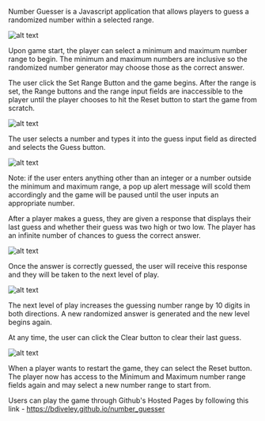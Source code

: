 Number Guesser is a Javascript application that allows players to guess a randomized number within a selected range.

![alt text]('/images/number_guess.png')

Upon game start, the player can select a minimum and maximum number range to begin.  The minimum and maximum numbers are inclusive so the randomized number generator may choose those as the correct answer.

The user click the Set Range Button and the game begins.  After the range is set, the Range buttons and the range input fields are inaccessible to the player until the player chooses to hit the Reset button to start the game from scratch.

![alt text]('/images/select_range.png')

The user selects a number and types it into the guess input field as directed and selects the Guess button.

![alt text]('/images/guess.png')

Note:  if the user enters anything other than an integer or a number outside the minimum and maximum range, a pop up alert message will scold them accordingly and the game will be paused until the user inputs an appropriate number.

After a player makes a guess, they are given a response that displays their last guess and whether their guess was two high or two low.  The player has an infinite number of chances to guess the correct answer.

![alt text]('/images/feedback.png')

Once the answer is correctly guessed, the user will receive this response and they will be taken to the next level of play.

![alt text]('/images/correct_guess.png')

The next level of play increases the guessing number range by 10 digits in both directions.  A new randomized answer is generated and the new level begins again.  

At any time, the user can click the Clear button to clear their last guess.

![alt text]('/images/reset_game.png')

When a player wants to restart the game, they can select the Reset button.  The player now has access to the Minimum and Maximum number range fields again and may select a new number range to start from.  

Users can play the game through Github's Hosted Pages by following this link - https://bdiveley.github.io/number_guesser
